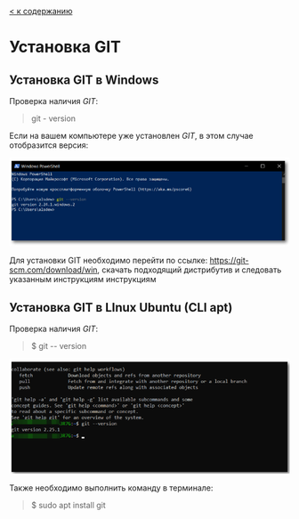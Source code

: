 [< к содержанию](./readme.md)

# Установка GIT


## Установка GIT в Windows

Проверка наличия *GIT*:
> git - version

Если на вашем компьютере уже установлен *GIT*, в этом случае отобразится версия: 

![](./assest/upgit.png)

Для установки GIT необходимо перейти по ссылке: https://git-scm.com/download/win, скачать подходящий дистрибутив и следовать указанным инструкциям инструкциям 

## Установка GIT в LInux Ubuntu (CLI apt)

Проверка наличия *GIT*:
> $ git -- version

![](./assest/upgit1.png)

Также необходимо выполнить команду в терминале:
> $ sudo apt install git

